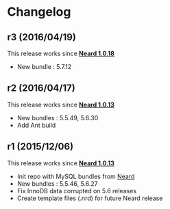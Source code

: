 # Changelog

## r3 (2016/04/19)

This release works since **[Neard 1.0.18](https://github.com/crazy-max/neard/releases/tag/v1.0.18)**

* New bundle : 5.7.12

## r2 (2016/04/17)

This release works since **[Neard 1.0.13](https://github.com/crazy-max/neard/releases/tag/v1.0.13)**

* New bundles : 5.5.49, 5.6.30
* Add Ant build

## r1 (2015/12/06)

This release works since **[Neard 1.0.13](https://github.com/crazy-max/neard/releases/tag/v1.0.13)**

* Init repo with MySQL bundles from [Neard](https://github.com/crazy-max/neard)
* New bundles : 5.5.46, 5.6.27
* Fix InnoDB data corrupted on 5.6 releases
* Create template files (.nrd) for future Neard release

